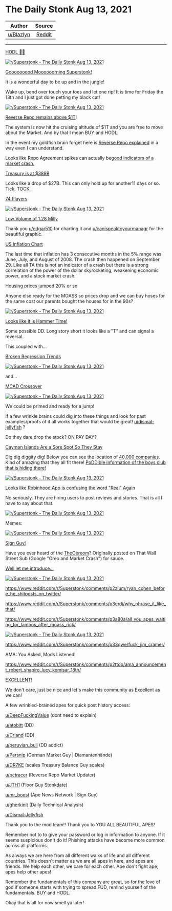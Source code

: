 The Daily Stonk Aug 13, 2021
============================

| Author      | Source | 
|  :----:     |    :----:   |        
| [u/Blazlyn](https://www.reddit.com/user/Blazlyn/) | [Reddit](https://www.reddit.com/r/Superstonk/comments/p3l8dx/the_daily_stonk_aug_13_2021/) |

---

[HODL 💎🙌](https://www.reddit.com/r/Superstonk/search?q=flair_name%3A%22HODL%20%F0%9F%92%8E%F0%9F%99%8C%22&restrict_sr=1)

[![r/Superstonk - The Daily Stonk Aug 13, 2021](https://preview.redd.it/58emjef1y3h71.png?width=1600&format=png&auto=webp&s=06b6c636682ee737e87cd317e90848c5e68ce0f8)](https://preview.redd.it/58emjef1y3h71.png?width=1600&format=png&auto=webp&s=06b6c636682ee737e87cd317e90848c5e68ce0f8)

[Gooooooood Moooooorning Superstonk!](https://www.youtube.com/watch?v=AwSra5p8MDw)

It is a wonderful day to be up and in the jungle!

Wake up, bend over touch your toes and let one rip! It is time for Friday the 13th and I just got done petting my black cat!

[![r/Superstonk - The Daily Stonk Aug 13, 2021](https://preview.redd.it/r6tnobu2y3h71.jpg?width=2000&format=pjpg&auto=webp&s=ec706638563c2f9b47113c1f7f2b591397c8df32)](https://preview.redd.it/r6tnobu2y3h71.jpg?width=2000&format=pjpg&auto=webp&s=ec706638563c2f9b47113c1f7f2b591397c8df32)

[Reverse Repo remains above $1T](https://www.reddit.com/r/Superstonk/comments/p2hjao/daily_reverse_repo_update_0811_1000460b/)!

The system is now hit the cruising altitude of $1T and you are free to move about the Market. And by that I mean BUY and HODL.

In the event my goldfish brain forget here is [Reverse Repo explained](https://www.reddit.com/r/Superstonk/comments/owwk1p/the_rrp_number_is_incredible_but_what_does_it/h7iv86i/?context=3) in a way even I can understand.

Looks like Repo Agreement spikes can actually be[good indicators of a market crash.](https://www.reddit.com/r/Superstonk/comments/p37kef/the_fed_just_published_36_years_of_its_money_data/)

[Treasury is at $389B](https://www.reddit.com/r/Superstonk/comments/p37n2n/daily_treasury_balance_for_0811_389b_27b/)

Looks like a drop of $27B. This can only hold up for another11 days or so. Tick. TOCK.

[74 Players](https://www.reddit.com/r/Superstonk/comments/p34h1q/reverse_repo_new_high_score_back_over_a_trilly/)

[![r/Superstonk - The Daily Stonk Aug 13, 2021](https://preview.redd.it/5fkp1s54y3h71.jpg?width=960&format=pjpg&auto=webp&s=688baa41e8cfe51c3cba2b89b6747b9abe608e95)](https://preview.redd.it/5fkp1s54y3h71.jpg?width=960&format=pjpg&auto=webp&s=688baa41e8cfe51c3cba2b89b6747b9abe608e95)

[Low Volume of 1.28 Milly](https://www.reddit.com/r/Superstonk/comments/p2kzi0/i_cant_hear_you_closed_with_091_mil_volume_sub1/)

Thank you [u/edgar510](https://www.reddit.com/u/edgar510/) for charting it and [u/canispeaktoyourmanagr](https://www.reddit.com/u/canispeaktoyourmanagr/) for the beautiful graphic.

[US Inflation Chart](https://www.reddit.com/r/Superstonk/comments/p2cou7/us_inflation_chart_update/?ref=share&ref_source=link)

The last time that inflation has 3 consecutive months in the 5% range was June, July, and August of 2008. The crash then happened on September 29. Like all TA this is not an indicator of a crash but there is a strong correlation of the power of the dollar skyrocketing, weakening economic power, and a stock market crash.

[Housing prices jumped 20% or so](https://www.reddit.com/r/Superstonk/comments/p30jqs/home_prices_in_the_us_soar_20_the_fastest_rate_on/)

Anyone else ready for the MOASS so prices drop and we can buy hoses for the same cost our parents bought the houses for in the 90s?

[![r/Superstonk - The Daily Stonk Aug 13, 2021](https://preview.redd.it/rn68eaj5y3h71.png?width=960&format=png&auto=webp&s=d8213dba05814dd9eda9456ae87fefa0a8384961)](https://preview.redd.it/rn68eaj5y3h71.png?width=960&format=png&auto=webp&s=d8213dba05814dd9eda9456ae87fefa0a8384961)

[Looks like it is Hammer Time!](https://www.reddit.com/r/Superstonk/comments/p3er2f/oh_no_not_another_ta_post_hammercandles_and_why/)

Some possible DD. Long story short it looks like a "T" and can signal a reversal.

This coupled with...

[Broken Regression Trends](https://www.reddit.com/r/Superstonk/comments/p37ul0/the_ascension_has_begun/)

[![r/Superstonk - The Daily Stonk Aug 13, 2021](https://preview.redd.it/g2zvyw86y3h71.jpg?width=640&format=pjpg&auto=webp&s=ab4bcc22d46ec726e970cf79e0a3bbe6fbefb625)](https://preview.redd.it/g2zvyw86y3h71.jpg?width=640&format=pjpg&auto=webp&s=ab4bcc22d46ec726e970cf79e0a3bbe6fbefb625)

and...

[MCAD Crossover](https://www.reddit.com/r/Superstonk/comments/p37ulq/gme_macd_bullish_crossover_and_third_green/)

[![r/Superstonk - The Daily Stonk Aug 13, 2021](https://preview.redd.it/b2p4um57y3h71.png?width=960&format=png&auto=webp&s=6442284443eecbbb36993084ac714e8a0a482b60)](https://preview.redd.it/b2p4um57y3h71.png?width=960&format=png&auto=webp&s=6442284443eecbbb36993084ac714e8a0a482b60)

We could be primed and ready for a jump!

If a few wrinkle brains could dig into these things and look for past examples/proofs of it all works together that would be great! [u/dismal-jellyfish](https://www.reddit.com/u/dismal-jellyfish/) ?

Do they dare drop the stock? ON PAY DAY?

[Cayman Islands Are a Sore Spot So They Stay](https://www.reddit.com/r/Superstonk/comments/p2aeyi/sorry_apes_apparently_im_facilitating_illegal/?ref=share&ref_source=link)

Dig dig diggity dig! Below you can see the location of [40,000 companies](https://www.reddit.com/r/Superstonk/comments/p3c70y/nothing_too_important_but_this_is_the_building_in/). Kind of amazing that they all fit there! [PoDDible information of the boys club that is hiding there!](https://www.reddit.com/r/Superstonk/comments/p3a79x/billionaire_boys_club_bbc_ep_102_cayman_island/)

[![r/Superstonk - The Daily Stonk Aug 13, 2021](https://preview.redd.it/0gdcqnf8y3h71.jpg?width=828&format=pjpg&auto=webp&s=6e80d6889673bb35af8b81ca293fb5a35a16be60)](https://preview.redd.it/0gdcqnf8y3h71.jpg?width=828&format=pjpg&auto=webp&s=6e80d6889673bb35af8b81ca293fb5a35a16be60)

[Looks like Robinhood App is confusing the word "Real" Again](https://www.reddit.com/r/Superstonk/comments/p362aj/robinhood_now_hiring_paid_actors_for_damage/)

No seriously. They are hiring users to post reviews and stories. That is all I have to say about that.

[![r/Superstonk - The Daily Stonk Aug 13, 2021](https://preview.redd.it/h0pixri9y3h71.jpg?width=828&format=pjpg&auto=webp&s=a78a5ed6fafe6403233c1dd44c39a43efee32010)](https://preview.redd.it/h0pixri9y3h71.jpg?width=828&format=pjpg&auto=webp&s=a78a5ed6fafe6403233c1dd44c39a43efee32010)

Memes:

[![r/Superstonk - The Daily Stonk Aug 13, 2021](https://preview.redd.it/3e8vioufy3h71.jpg?width=640&format=pjpg&auto=webp&s=e87a5df73c424e86b654d34dc5d85671e97686a9)](https://preview.redd.it/3e8vioufy3h71.jpg?width=640&format=pjpg&auto=webp&s=e87a5df73c424e86b654d34dc5d85671e97686a9)

[Sign Guy!](https://www.reddit.com/r/Superstonk/comments/p397be/ape_news_network_81221_green_crayon_day/)

Have you ever heard of the [TheOereom](https://www.investmentwatchblog.com/markets-crash-every-time-oreo-releases-an-even-greater-stuffed-cookie/)? Originally posted on That Wall Street Sub (Google "Oreo and Market Crash") for sauce.

[Well let me introduce...](https://www.reddit.com/r/Superstonk/comments/p3f32h/rrp_a_trilly_volume_so_low_you_can_barely_hearand/)

[![r/Superstonk - The Daily Stonk Aug 13, 2021](https://preview.redd.it/623mqflcy3h71.jpg?width=640&format=pjpg&auto=webp&s=f21b02b3cadb5bdc4d39cee6fb4f308192fe41b9)](https://preview.redd.it/623mqflcy3h71.jpg?width=640&format=pjpg&auto=webp&s=f21b02b3cadb5bdc4d39cee6fb4f308192fe41b9)

<https://www.reddit.com/r/Superstonk/comments/p2zium/ryan_cohen_before_he_shitposts_on_twitter/>

<https://www.reddit.com/r/Superstonk/comments/p3erdj/why_phrase_it_like_that/>

<https://www.reddit.com/r/Superstonk/comments/p3a80a/all_you_apes_waiting_for_lambos_after_moass_rick/>

[![r/Superstonk - The Daily Stonk Aug 13, 2021](https://preview.redd.it/ynzg95ydy3h71.jpg?width=960&format=pjpg&auto=webp&s=a3d6310b0842015a7f5037df3005c1ee99aa9550)](https://preview.redd.it/ynzg95ydy3h71.jpg?width=960&format=pjpg&auto=webp&s=a3d6310b0842015a7f5037df3005c1ee99aa9550)

https://www.reddit.com/r/Superstonk/comments/p33qwe/fuck_jim_cramer/

AMA: You Asked, Mods Listened!

<https://www.reddit.com/r/Superstonk/comments/p2ttdo/ama_announcement_robert_shapiro_lucy_komisar_18th/>

[EXCELLENT!](https://giphy.com/gifs/ifc-80s-bill-and-ted-excellet-l46CDHTqbmnGZyxKo)

We don't care, just be nice and let's make this community as Excellent as we can!

A few wrinkled-brained apes for quick post history access:

[u/DeepFuckingValue](https://www.reddit.com/u/DeepFuckingValue/) (dont need to explain)

[u/atobitt](https://www.reddit.com/u/atobitt/) (DD)

[u/Criand](https://www.reddit.com/u/Criand/) (DD)

[u/peruvian_bull](https://www.reddit.com/u/peruvian_bull/) (DD addict)

[u/Parsnip](https://www.reddit.com/u/Parsnip/) (German Market Guy | Diamantenhände)

[u/DR7KE](https://www.reddit.com/u/DR7KE/) (scales Treasury Balance Guy scales)

[u/pctracer](https://www.reddit.com/u/pctracer/) (Reverse Repo Market Updater)

[u/JTH1](https://www.reddit.com/u/JTH1/) (Floor Guy Stonkdate)

[u/mr_boost](https://www.reddit.com/u/mr_boost/) (Ape News Network | Sign Guy)

[u/gherkinit](https://www.reddit.com/u/gherkinit/) (Daily Technical Analysis)

[u/Dismal-Jellyfish](https://www.reddit.com/u/Dismal-Jellyfish/)

Thank you to the mod team!! Thank you to YOU ALL BEAUTIFUL APES!

Remember not to to give your password or log in information to anyone. If it seems suspicious don't do it! Phishing attacks have become more common across all platforms.

As always we are here from all different walks of life and all different countries. This doesn't matter as we are all apes in here, and apes are friends. We help each other, we care for each other. Ape don't fight ape, apes help other apes!

Remember the fundamentals of this company are great, so for the love of god if someone starts with trying to spread FUD, remind yourself of the fundamentals. BUY and HODL.

Okay that is all for now smell ya later!

